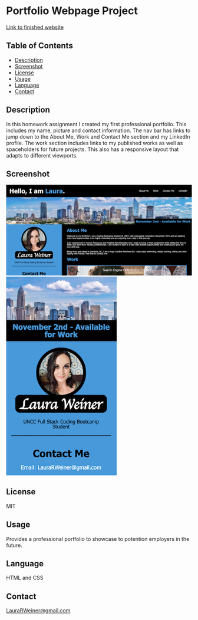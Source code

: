 # Portfolio Webpage Project

[Link to finished website](https://lweine01.github.io/portfolio-webpage-project/)

## Table of Contents
- [Description](#Description)
- [Screenshot](#Screenshot)
- [License](#License)
- [Usage](#Usage)
- [Language](#Language)
- [Contact](#Contact)


## Description
In this homework assignment I created my first professional portfolio. This includes my name, picture and contact information. The nav bar has links to jump down to the About Me, Work and Contact Me section and my LinkedIn profile. The work section includes links to my published works as well as spaceholders for future projects. This also has a responsive layout that adapts to different viewports. 

## Screenshot
![website screenshot](./assets/images/screenshot.png)
![mobile view screenshot](./assets/images/screenshotmobile.png)

## License
MIT

## Usage
Provides a professional portfolio to showcase to potention employers in the future.

## Language
HTML and CSS

## Contact
LauraRWeiner@gmail.com
